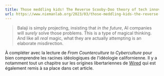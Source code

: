 ```yaml
---
title: Those meddling kids! The Reverse Scooby-Doo theory of tech innovation comes with the excuses baked in
url: https://www.niemanlab.org/2023/03/those-meddling-kids-the-reverse-scooby-doo-theory-of-tech-innovation-comes-with-the-excuses-baked-in/
---
```


> Balaji is simply projecting, insisting that *in the future*, AI companies will *surely* solve those problems. This is a type of magical thinking. And like all *real* magic, what they are actually attempting is an elaborate misdirection.

À compléter avec la lecture de *From Counterculture to Cyberculture* pour bien comprendre les racines idéologiques de l'idéologie californienne.
Il y a notamment tout un chapitre sur les origines libertariennes de [Wired](https://wired.com) qui est également remis à sa place dans cet article.
